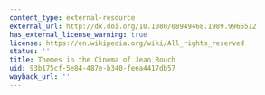 ```yaml
---
content_type: external-resource
external_url: http://dx.doi.org/10.1080/08949468.1989.9966512
has_external_license_warning: true
license: https://en.wikipedia.org/wiki/All_rights_reserved
status: ''
title: Themes in the Cinema of Jean Rouch
uid: 93b175cf-5e84-487e-b340-feea4417db57
wayback_url: ''
---
```

